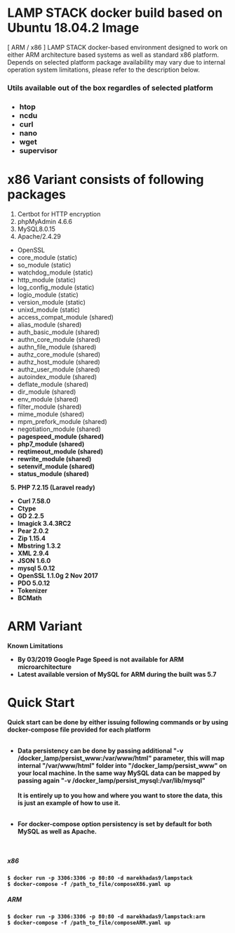 # LAMP STACK docker build based on Ubuntu 18.04.2 Image

[ ARM / x86 ] LAMP STACK docker-based environment designed to work on either ARM architecture based systems as well as standard x86 platform. Depends on selected platform package availability may vary due to internal operation system limitations, please refer to the description below.

<h3>Utils available out of the box regardles of selected platform<h3>
<ul>
   <li>htop</li>
   <li>ncdu</li>
   <li>curl</li>
   <li>nano</li>
   <li>wget</li>
   <li>supervisor</li>
</ul>
   
<h1>x86 Variant consists of following packages</h1>

1. Certbot for HTTP encryption
2. phpMyAdmin 4.6.6
3. MySQL8.0.15
4. Apache/2.4.29
<ul>
   <li>OpenSSL</li>
   <li>core_module (static)</li>
   <li>so_module (static)</li>
   <li>watchdog_module (static)</li>
   <li>http_module (static)</li>
   <li>log_config_module (static)</li>
   <li>logio_module (static)</li>
   <li>version_module (static)</li>
   <li>unixd_module (static)</li>
   <li>access_compat_module (shared)</li>
   <li>alias_module (shared)</li>
   <li>auth_basic_module (shared)</li>
   <li>authn_core_module (shared)</li>
   <li>authn_file_module (shared)</li>
   <li>authz_core_module (shared)</li>
   <li>authz_host_module (shared)</li>
   <li>authz_user_module (shared)</li>
   <li>autoindex_module (shared)</li>
   <li>deflate_module (shared)</li>
   <li>dir_module (shared)</li>
   <li>env_module (shared)</li>
   <li>filter_module (shared)</li>
   <li>mime_module (shared)</li>
   <li>mpm_prefork_module (shared)</li>
   <li>negotiation_module (shared)</li>
   <li><b>pagespeed_module (shared)<b></li>
   <li>php7_module (shared)</li>
   <li>reqtimeout_module (shared)</li>
   <li>rewrite_module (shared)</li>
   <li>setenvif_module (shared)</li>
   <li>status_module (shared)</li>
</ul>
   
5. PHP 7.2.15 (Laravel ready)
<ul>
   <li>Curl 7.58.0</li>
   <li>Ctype</li>
   <li>GD 2.2.5</li>
   <li>Imagick 3.4.3RC2</li>
   <li>Pear 2.0.2</li>
   <li>Zip 1.15.4</li>
   <li>Mbstring 1.3.2</li>
   <li>XML 2.9.4</li>
   <li>JSON 1.6.0</li>
   <li>mysql 5.0.12</li>
   <li>OpenSSL 1.1.0g 2 Nov 2017</li>
   <li>PDO 5.0.12</li>
   <li>Tokenizer</li>
   <li>BCMath</li>
</ul>

<h1>ARM Variant</h1>

Known Limitations

* By 03/2019 Google Page Speed is not available for ARM microarchitecture
* Latest available version of MySQL for ARM during the built was 5.7

<h1>Quick Start</h1>
Quick start can be done by either issuing following commands or by using <b>docker-compose</b> file provided for each platform</br></br>

* Data persistency can be done by passing additional "-v /docker_lamp/persist_www:/var/www/html" parameter, this will map internal "/var/www/html" folder into "/docker_lamp/persist_www" on your local machine. In the same way MySQL data can be mapped by passing again "-v /docker_lamp/persist_mysql:/var/lib/mysql" <br><br>
It is entirely up to you how and where you want to store the data, this is just an example of how to use it. 
<br> <br> 

* For docker-compose option persistency is set by default for both MySQL as well as Apache.


<br>
<h5>x86</h5>

```
$ docker run -p 3306:3306 -p 80:80 -d marekhadas9/lampstack
$ docker-compose -f /path_to_file/composeX86.yaml up
```

<h5>ARM</h5>

```
$ docker run -p 3306:3306 -p 80:80 -d marekhadas9/lampstack:arm
$ docker-compose -f /path_to_file/composeARM.yaml up
```
